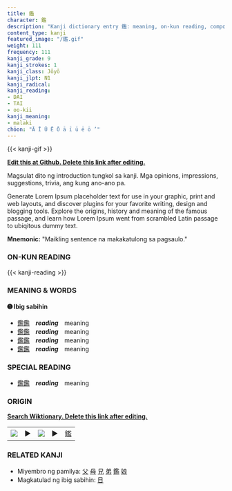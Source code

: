 ```yaml
---
title: 鑑
character: 鑑
description: "Kanji dictionary entry 鑑: meaning, on-kun reading, compounds, origin, related kanji"
content_type: kanji
featured_image: "/鑑.gif"
weight: 111
frequency: 111
kanji_grade: 9
kanji_strokes: 1
kanji_class: Jōyō
kanji_jlpt: N1
kanji_radical: 
kanji_reading: 
- DAI
- TAI
- oo-kii
kanji_meaning:
- malaki
chōon: "Ā Ī Ū Ē Ō ā ī ū ē ō ’"
---
```

[//]: # (Don't edit the line below. Kanji animated GIF code is automatically generated.)
{{< kanji-gif >}}

[//]: # (Edit below this line.)

**[Edit this at Github. Delete this link after editing.](https://github.com/tim0g/tim/tree/main/content/kanji/鑑/index.md)**

Magsulat dito ng introduction tungkol sa kanji. Mga opinions, impressions, suggestions, trivia, ang kung ano-ano pa.

Generate Lorem Ipsum placeholder text for use in your graphic, print and web layouts, and discover plugins for your favorite writing, design and blogging tools. Explore the origins, history and meaning of the famous passage, and learn how Lorem Ipsum went from scrambled Latin passage to ubiqitous dummy text.
 
**Mnemonic:** "Maikling sentence na makakatulong sa pagsaulo."

### ON-KUN READING

[//]: # (Don't edit the line below. ON-KUN READING code is automatically generated.)
{{< kanji-reading >}}

### MEANING & WORDS

#### ➊ **Ibig sabihin**
  - [鑑](../鑑)[鑑](../鑑)　***reading***　meaning
  - [鑑](../鑑)[鑑](../鑑)　***reading***　meaning
  - [鑑](../鑑)[鑑](../鑑)　***reading***　meaning
  - [鑑](../鑑)[鑑](../鑑)　***reading***　meaning

### SPECIAL READING
  - [鑑](../鑑)[鑑](../鑑)　***reading***　meaning

### ORIGIN

**[Search Wiktionary. Delete this link after editing.](https://wiktionary.org/wiki/鑑)**
<table class="kanji-table"><tr><td>
<img src="60px-鑑-bronze.svg.png">
</td><td>▶</td><td>
<img src="60px-鑑-oracle.svg.png">
</td><td>▶</td>
<td class="kanji-origin">鑑</td>
</tr></table>

### RELATED KANJI
- Miyembro ng pamilya: [父](../父) [母](../母) [兄](../兄) [弟](../弟) [鑑](../鑑) [娘](../娘)
- Magkatulad ng ibig sabihin: [日](../日)
